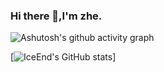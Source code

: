 ### Hi there 👋,I'm zhe.

![Ashutosh's github activity graph](https://github-readme-activity-graph.vercel.app/graph?username=xy8ovo&theme=high-contrast)


[![IceEnd's GitHub stats](https://github-immortality.vercel.app/api?username=xy8ovo)]
